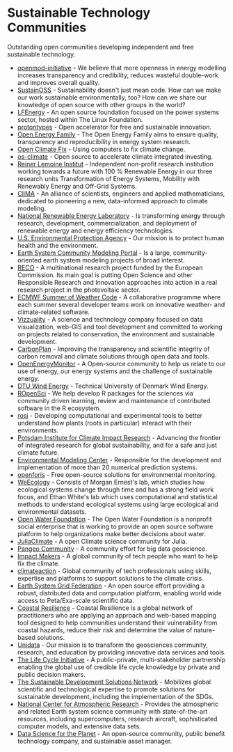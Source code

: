 # Sustainable Technology Communities

Outstanding open communities developing independent and free sustainable technology.

- [openmod-initiative](https://forum.openmod-initiative.org/) - We believe that more openness in energy modelling increases transparency and credibility, reduces wasteful double-work and improves overall quality.
- [SustainOSS](https://sustainoss.org/) - Sustainability doesn't just mean code. How can we make our work sustainable environmentally, too? How can we share our knowledge of open source with other groups in the world?
- [LFEnergy](https://www.lfenergy.org/) - An open source foundation focused on the power systems sector, hosted within The Linux Foundation.
- [protontypes](https://discourse.protontypes.eu/) - Open accelerator for free and sustainable innovation.
- [Open Energy Family](https://github.com/OpenEnergyPlatform) - The Open Energy Family aims to ensure quality, transparency and reproducibility in energy system research.
- [Open Climate Fix](https://openclimatefix.org/) - Using computers to fix climate change.
- [os-climate](https://www.os-climate.org/) - Open source to accelerate climate integrated investing.
- [Reiner Lemoine Institut](https://reiner-lemoine-institut.de/) - Independent non-profit research institution working towards a future with 100 % Renewable Energy in our three research units Transformation of Energy Systems, Mobility with Renewably Energy and Off-Grid Systems.
- [CliMA](https://clima.caltech.edu/) - An alliance of scientists, engineers and applied mathematicians, dedicated to pioneering a new, data-informed approach to climate modeling.
- [National Renewable Energy Laboratory](https://github.com/NREL) - Is transforming energy through research, development, commercialization, and deployment of renewable energy and energy efficiency technologies.
- [U.S. Environmental Protection Agency](https://github.com/USEPA) - Our mission is to protect human health and the environment.
- [Earth System Community Modeling Portal](https://github.com/ESCOMP) - Is a large, community-oriented earth system modeling projects of broad interest.
- [RECO](https://www.greco-project.eu/) -  A multinational research project funded by the European Commission. Its main goal is putting Open Science and other Responsible Research and Innovation approaches into action in a real research project in the photovoltaic sector.
- [ECMWF Summer of Weather Code](https://github.com/esowc) - A collaborative programme where each summer several developer teams work on innovative weather- and climate-related software.
- [Vizzuality](https://www.vizzuality.com/) - A science and technology company focused on data visualization, web-GIS and tool development and committed to working on projects related to conservation, the environment and sustainable development.
- [CarbonPlan](https://carbonplan.org/) - Improving the transparency and scientific integrity of carbon removal and climate solutions through open data and tools.
- [OpenEnergyMonitor](https://openenergymonitor.org/) - A Open-source community to help us relate to our use of energy, our energy systems and the challenge of sustainable energy.
- [DTU Wind Energy](https://gitlab.windenergy.dtu.dk/explore) - Technical University of Denmark Wind Energy.
- [ROpenSci](https://ropensci.org/) - We help develop R packages for the sciences via community driven learning, review and maintenance of contributed software in the R ecosystem.
- [rosi](http://rosi.science/) - Developing computational and experimental tools to better understand how plants (roots in particular) interact with their environments.
- [Potsdam Institute for Climate Impact Research](https://www.pik-potsdam.de/en/home) - Advancing the frontier of integrated research for global sustainability, and for a safe and just climate future.
- [Environmental Modeling Center](https://www.emc.ncep.noaa.gov/) - Responsible for the development and implementation of more than 20 numerical prediction systems.
- [openforis](http://www.openforis.org/) - Free open-source solutions for environmental monitoring.
- [WeEcology](https://www.weecology.org/) -  Consists of Morgan Ernest's lab, which studies how ecological systems change through time and has a strong field work focus, and Ethan White's lab which uses computational and statistical methods to understand ecological systems using large ecological and environmental datasets.
- [Open Water Foundation](http://openwaterfoundation.org/) - The Open Water Foundation is a nonprofit social enterprise that is working to provide an open source software platform to help organizations make better decisions about water.
- [JuliaClimate](https://github.com/JuliaClimate) - A open Climate science community for Julia.
- [Pangeo Community](https://discourse.pangeo.io/) - A community effort for big data geoscience.
- [Impact Makers](https://techimpactmakers.com/) - A global community of tech people who want to help fix the climate.
- [climateaction](https://climateaction.tech/) - Global community of tech professionals using skills, expertise and platforms to support solutions to the climate crisis.
- [Earth System Grid Federation](https://esgf.llnl.gov/) - An open source effort providing a robust, distributed data and computation platform, enabling world wide access to Peta/Exa-scale scientific data.
- [Coastal Resilience](https://coastalresilience.org/) - Coastal Resilience is a global network of practitioners who are applying an approach and web-based mapping tool designed to help communities understand their vulnerability from coastal hazards, reduce their risk and determine the value of nature-based solutions.
- [Unidata](https://github.com/Unidata) - Our mission is to transform the geosciences community, research, and education by providing innovative data services and tools.
- [The Life Cycle Initiative](https://www.lifecycleinitiative.org/) - A public-private, multi-stakeholder partnership enabling the global use of credible life cycle knowledge by private and public decision makers.
- [The Sustainable Development Solutions Network](https://github.com/sdsna) - Mobilizes global scientific and technological expertise to promote solutions for sustainable development, including the implementation of the SDGs.
- [National Center for Atmospheric Research](https://github.com/NCAR) -  Provides the atmospheric and related Earth system science community with state-of-the-art resources, including supercomputers, research aircraft, sophisticated computer models, and extensive data sets.
- [Data Science for the Planet](https://www.earthshot.eco/) - An open-source community, public benefit technology company, and sustainable asset manager.
